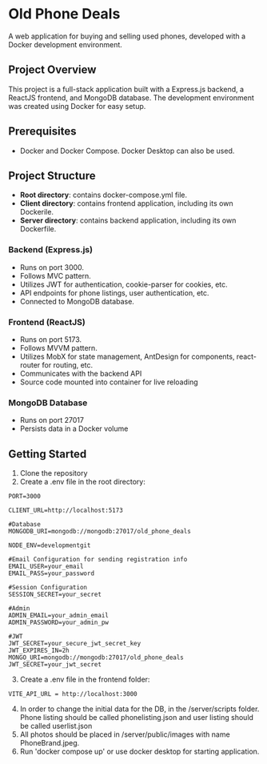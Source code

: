 # Old Phone Deals
A web application for buying and selling used phones, developed with a Docker development environment.

## Project Overview
This project is a full-stack application built with a Express.js backend, a ReactJS frontend, and MongoDB database. The development environment was created using Docker for easy setup.

## Prerequisites
- Docker and Docker Compose. Docker Desktop can also be used.

## Project Structure
- **Root directory**: contains docker-compose.yml file.
- **Client directory**: contains frontend application, including its own Dockerile.
- **Server directory**: contains backend application, including its own Dockerfile.

### Backend (Express.js)
- Runs on port 3000.
- Follows MVC pattern.
- Utilizes JWT for authentication, cookie-parser for cookies, etc.
- API endpoints for phone listings, user authentication, etc.
- Connected to MongoDB database.

### Frontend (ReactJS)
- Runs on port 5173.
- Follows MVVM pattern.
- Utilizes MobX for state management, AntDesign for components, react-router for routing, etc.
- Communicates with the backend API
- Source code mounted into container for live reloading

### MongoDB Database

- Runs on port 27017
- Persists data in a Docker volume

## Getting Started

1. Clone the repository
2. Create a .env file in the root directory:
```
PORT=3000

CLIENT_URL=http://localhost:5173

#Database
MONGODB_URI=mongodb://mongodb:27017/old_phone_deals

NODE_ENV=developmentgit

#Email Configuration for sending registration info
EMAIL_USER=your_email
EMAIL_PASS=your_password

#Session Configuration
SESSION_SECRET=your_secret

#Admin
ADMIN_EMAIL=your_admin_email
ADMIN_PASSWORD=your_admin_pw

#JWT
JWT_SECRET=your_secure_jwt_secret_key
JWT_EXPIRES_IN=2h
MONGO_URI=mongodb://mongodb:27017/old_phone_deals
JWT_SECRET=your_jwt_secret
``` 
3. Create a .env file in the frontend folder:
```
VITE_API_URL = http://localhost:3000
```
4. In order to change the initial data for the DB, in the /server/scripts folder. Phone listing should be called phonelisting.json and user listing should be called userlist.json
5. All photos should be placed in /server/public/images with name PhoneBrand.jpeg.
6. Run 'docker compose up' or use docker desktop for starting application.
